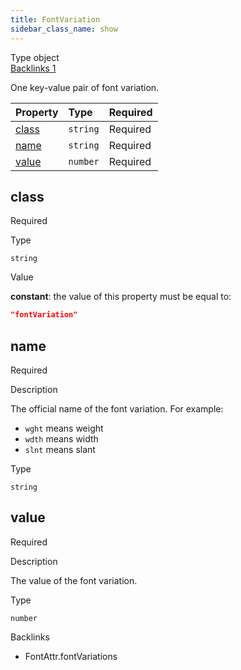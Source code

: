 ```yaml
---
title: FontVariation
sidebar_class_name: show
---
```


<div className="section-badges">

<div className="badge type">
        <span className="label">Type</span>
        <span className="value">object</span>
      </div>

<a href="#backlinks" className="badge backlinks">
          <span className="label">Backlinks</span>
          <span className="value">1</span>
        </a>

</div>

One key-value pair of font variation.

<div className="property-preview">

<div className="property-table">

| Property        | Type     | Required                                            |
| :-------------- | :------- | :-------------------------------------------------- |
| [class](#class) | `string` | <span className="property-required">Required</span> |
| [name](#name)   | `string` | <span className="property-required">Required</span> |
| [value](#value) | `number` | <span className="property-required">Required</span> |

</div>

</div>

<div className="property">

<div className="property-heading">

## class

<span className="property-required">Required</span>

</div>

<div className="property-item">

Type

`string`

</div>

<div className="property-item">

Value

<div className="value-description">

**constant**: the value of this property must be equal to:

```json
"fontVariation"
```

</div>

</div>

</div>

<div className="property">

<div className="property-heading">

## name

<span className="property-required">Required</span>

</div>

<div className="property-item">

Description

The official name of the font variation.
For example:

* `wght` means weight
* `wdth` means width
* `slnt` means slant

</div>

<div className="property-item">

Type

`string`

</div>

</div>

<div className="property">

<div className="property-heading">

## value

<span className="property-required">Required</span>

</div>

<div className="property-item">

Description

The value of the font variation.

</div>

<div className="property-item">

Type

`number`

</div>

</div>

<div id="backlinks" className="section-backlinks">

<div className="backlinks-title">Backlinks</div>

<ul className="backlinks-list">

<li className="backlink">
      <Link to='/specs/vectorgraphics/font-attr#fontvariations'>FontAttr.fontVariations</Link>
      </li>

</ul>

</div>
